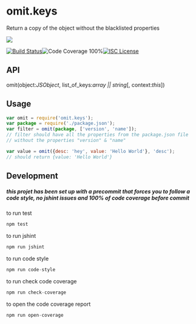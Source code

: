 # omit.keys

Return a copy of the object without the blacklisted properties

<a href="https://nodei.co/npm/omit.keys/"><img src="https://nodei.co/npm/omit.keys.png?downloads=true"></a>

[![Build Status](https://img.shields.io/badge/build-passing-brightgreen.svg?style=flat-square)](https://travis-ci.org/joaquimserafim/omit-keys)![Code Coverage 100%](https://img.shields.io/badge/code%20coverage-100%25-green.svg?style=flat-square)[![ISC License](https://img.shields.io/badge/license-ISC-blue.svg?style=flat-square)](https://github.com/joaquimserafim/omit-keys/blob/master/LICENSE)

## API

omit(object:*JSObject*, list_of_keys:*array || string*[, context:*this*])

## Usage

``` js
var omit = require('omit.keys');
var package = require('./package.json');
var filter = omit(package, ['version', 'name']);
// filter should have all the properties from the package.json file
// without the properties "version" & "name"

var value = omit({desc: 'hey', value: 'Hello World'}, 'desc');
// should return {value: 'Hello World'}
```

## Development

##### this projet has been set up with a precommit that forces you to follow a code style, no jshint issues and 100% of code coverage before commit


to run test
``` js
npm test
```

to run jshint
``` js
npm run jshint
```

to run code style
``` js
npm run code-style
```

to run check code coverage
``` js
npm run check-coverage
```

to open the code coverage report
``` js
npm run open-coverage
```
